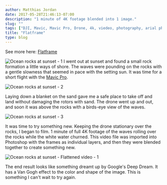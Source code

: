 ```yaml
---
author: Matthias Jordan
date: 2017-05-28T21:46:13-07:00
description: "1 minute of 4K footage blended into 1 image."
slug: ""
tags: ["DJI, Mavic, Mavic Pro, Drone, 4k, viedeo, photography, arial photography, drone photography, photography"]
title: "Flatframe"
type: blog
---
```


See more here: [Flatframe](/gal/flatframe/)

![Ocean rocks at sunset - 1](/assets/photos/blog/20170528_drone_001.jpg)
I went out at sunset and found a small rock formation a little ways of shore. The waves were pounding on the rocks with a gentle slowness that seemed in pace with the setting sun. It was time for a short flight with the [Mavic Pro](http://amzn.to/2qwLylu).

![Ocean rocks at sunset - 2](/assets/photos/blog/20170528_drone_002.jpg)

Laying down a blanket on the sand gave me a safe place to take off and land without damaging the rotors with sand. The drone went up and out, and soon it was above the rocks with a birds-eye view of the waves.

![Ocean rocks at sunset - 3](/assets/photos/blog/20170528_drone_003.jpg)

It was time to try something new. Keeping the drone stationary over the rocks, I began to film. 1 minute of full 4K footage of the waves rolling over the rocks while the white water churned. This video file was imported into Photoshop with the frames as individual layers, and then they were blended together to create something new.

![Ocean rocks at sunset - Flattened video - 1](/assets/photos/blog/20170528_flat_001.jpg)

The end result looks like something dreamt up by Google's Deep Dream. It has a Van Gogh effect to the color and shape of the image. This is something I can't wait to try again.
